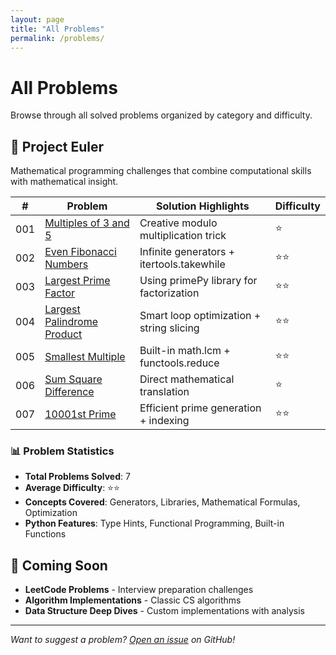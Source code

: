 ```yaml
---
layout: page
title: "All Problems"
permalink: /problems/
---
```


# All Problems

Browse through all solved problems organized by category and difficulty.

## 🔢 Project Euler

Mathematical programming challenges that combine computational skills with mathematical insight.

| # | Problem | Solution Highlights | Difficulty |
|---|---------|-------------------|------------|
| 001 | [Multiples of 3 and 5](project-euler/problem-001.md) | Creative modulo multiplication trick | ⭐ |
| 002 | [Even Fibonacci Numbers](project-euler/problem-002.md) | Infinite generators + itertools.takewhile | ⭐⭐ |
| 003 | [Largest Prime Factor](project-euler/problem-003.md) | Using primePy library for factorization | ⭐⭐ |
| 004 | [Largest Palindrome Product](project-euler/problem-004.md) | Smart loop optimization + string slicing | ⭐⭐ |
| 005 | [Smallest Multiple](project-euler/problem-005.md) | Built-in math.lcm + functools.reduce | ⭐⭐ |
| 006 | [Sum Square Difference](project-euler/problem-006.md) | Direct mathematical translation | ⭐ |
| 007 | [10001st Prime](project-euler/problem-007.md) | Efficient prime generation + indexing | ⭐⭐ |

### 📊 Problem Statistics
- **Total Problems Solved**: 7
- **Average Difficulty**: ⭐⭐ 
- **Concepts Covered**: Generators, Libraries, Mathematical Formulas, Optimization
- **Python Features**: Type Hints, Functional Programming, Built-in Functions

## 🧩 Coming Soon

- **LeetCode Problems** - Interview preparation challenges
- **Algorithm Implementations** - Classic CS algorithms
- **Data Structure Deep Dives** - Custom implementations with analysis

---

*Want to suggest a problem? [Open an issue](https://github.com/yourusername/python-problem-solving-blog/issues) on GitHub!*